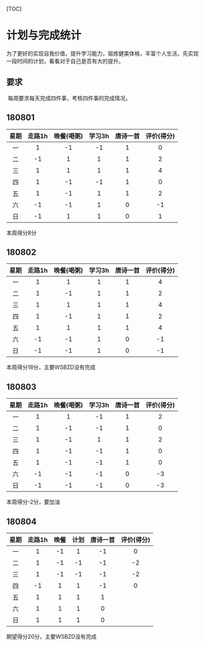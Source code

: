 [TOC]



# 计划与完成统计

​	为了更好的实现自我价值，提升学习能力，锻炼健美体格，丰富个人生活，先实现一段时间的计划，看看对于自己是否有大的提升。





## 要求

​	每周要求每天完成四件事，考核四件事的完成情况。

## 180801

| 星期 | 走路1h | 晚餐(喝粥) | 学习3h | 唐诗一首 | 评价(得分) |
| :--: | :----: | :--------: | :----: | :------: | :--------: |
|  一  |   1    |     -1     |   -1   |    1     |     0      |
|  二  |   -1   |     1      |   1    |    1     |     2      |
|  三  |   1    |     1      |   1    |    1     |     4      |
|  四  |   1    |     -1     |   -1   |    1     |     0      |
|  五  |   1    |     -1     |   1    |    1     |     2      |
|  六  |   -1   |     -1     |   1    |    0     |     -1     |
|  日  |   -1   |     1      |   1    |    0     |     1      |

本周得分8分

## 180802

| 星期 | 走路1h | 晚餐(喝粥) | 学习3h | 唐诗一首 | 评价(得分) |
| :--: | :----: | :--------: | :----: | :------: | :--------: |
|  一  |   1    |  1   |  1   |    1     |     4      |
|  二  | 1 | -1 | 1 | 1 | 2 |
|  三  | 1 | 1 | 1 | 1 | 4 |
|  四  | 1 | -1 | 1 | 1 | 2 |
|  五  | 1 | 1 | 1 | 1 | 4 |
|  六  | -1 | -1 | 1 | 0 | -1 |
| 日 | -1 | -1 | 1 | 0 | -1 |

本周得分18分，主要WSBZD没有完成



## 180803

| 星期 | 走路1h | 晚餐(喝粥) | 学习3h | 唐诗一首 | 评价(得分) |
| :--: | :----: | :--------: | :----: | :------: | :--------: |
|  一  |   1    |     1      |   -1   |    1     |     2      |
|  二  |   1    |     -1     |   -1   |    1     |     0      |
|  三  |   1    |     -1     |   1    |    1     |     2      |
|  四  |   1    |     -1     |   -1   |    1     |     0      |
|  五  |   1    |     -1     |   -1   |    1     |     0      |
|  六  |   -1   |     -1     |   -1   |    0     |     -3     |
|  日  |   -1   |     -1     |   -1   |    0     |     -3     |

本周得分-2分，要加油



## 180804

| 星期 | 走路1h | 晚餐 | 计划 | 唐诗一首 | 评价(得分) |
| :--: | :----: | :--: | :--: | :------: | :--------: |
|  一  |   1    |  -1  |  1   |    -1    |     0      |
|  二  |   1    |  -1  |  -1  |    -1    |     -2     |
|  三  |   1    |  -1  |  -1  |    -1    |     -2     |
|  四  |   -1   |  1   |  1   |    -1    |     0      |
|  五  |   1    |  1   |  1   |    1     |            |
|  六  |   1    |  1   |  1   |    0     |            |
|  日  |   1    |  1   |  1   |    0     |            |

期望得分20分，主要WSBZD没有完成



